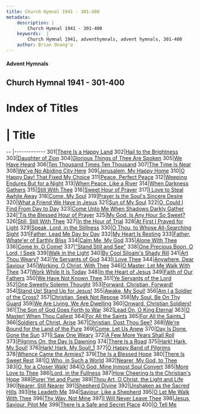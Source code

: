 ```yaml
---
title: Church Hymnal 1941 - 301-400
metadata:
    description: |
        Church Hymnal 1941 - 301-400
    keywords:  |
        Church Hymnal 1941, adventhymnals, advent hymnals, 301-400
    author: Brian Onang'o
---
```


#### Advent Hymnals
## Church Hymnal 1941 - 301-400

# Index of Titles
# | Title                        
-- |-------------
301|[There Is a Happy Land](/church-hymnal/CH/301-400/301-310/There-Is-a-Happy-Land)
302|[Hail to the Brightness](/church-hymnal/CH/301-400/301-310/Hail-to-the-Brightness)
303|[Daughter of Zion](/church-hymnal/CH/301-400/301-310/Daughter-of-Zion)
304|[Glorious Things of Thee Are Spoken](/church-hymnal/CH/301-400/301-310/Glorious-Things-of-Thee-Are-Spoken)
305|[We Have Heard](/church-hymnal/CH/301-400/301-310/We-Have-Heard)
306|[Ten Thousand Times Ten Thousand](/church-hymnal/CH/301-400/301-310/Ten-Thousand-Times-Ten-Thousand)
307|[The Time Is Near](/church-hymnal/CH/301-400/301-310/The-Time-Is-Near)
308|[We've No Abiding City Here](/church-hymnal/CH/301-400/301-310/We've-No-Abiding-City-Here)
309|[Jerusalem, My Happy Home](/church-hymnal/CH/301-400/301-310/Jerusalem,-My-Happy-Home)
310|[O Happy Day! That Fixed My Choice](/church-hymnal/CH/301-400/301-310/O-Happy-Day!-That-Fixed-My-Choice)
311|[Peace, Perfect Peace](/church-hymnal/CH/301-400/311-320/Peace,-Perfect-Peace)
312|[Weeping Endures But for a Night](/church-hymnal/CH/301-400/311-320/Weeping-Endures-But-for-a-Night)
313|[When Peace, Like a River](/church-hymnal/CH/301-400/311-320/When-Peace,-Like-a-River)
314|[When Darkness Gathers](/church-hymnal/CH/301-400/311-320/When-Darkness-Gathers)
315|[Still With Thee](/church-hymnal/CH/301-400/311-320/Still-With-Thee)
316|[Sweet Hour of Prayer](/church-hymnal/CH/301-400/311-320/Sweet-Hour-of-Prayer)
317|[I Love to Steal Awhile Away](/church-hymnal/CH/301-400/311-320/I-Love-to-Steal-Awhile-Away)
318|[Come, My Soul](/church-hymnal/CH/301-400/311-320/Come,-My-Soul)
319|[Prayer Is the Soul's Sincere Desire](/church-hymnal/CH/301-400/311-320/Prayer-Is-the-Soul's-Sincere-Desire)
320|[What a Friend We Have in Jesus](/church-hymnal/CH/301-400/311-320/What-a-Friend-We-Have-in-Jesus)
321|[Sun of My Soul](/church-hymnal/CH/301-400/321-330/Sun-of-My-Soul)
322|[O, Could I Find From Day to Day](/church-hymnal/CH/301-400/321-330/O,-Could-I-Find-From-Day-to-Day)
323|[Come Unto Me When Shadows Darkly Gather](/church-hymnal/CH/301-400/321-330/Come-Unto-Me-When-Shadows-Darkly-Gather)
324|['Tis the Blessed Hour of Prayer](/church-hymnal/CH/301-400/321-330/'Tis-the-Blessed-Hour-of-Prayer)
325|[My God, Is Any Hour So Sweet?](/church-hymnal/CH/301-400/321-330/My-God,-Is-Any-Hour-So-Sweet)
326|[Still, Still With Thee](/church-hymnal/CH/301-400/321-330/Still,-Still-With-Thee)
327|[In the Hour of Trial](/church-hymnal/CH/301-400/321-330/In-the-Hour-of-Trial)
328|[At First I Prayed for Light](/church-hymnal/CH/301-400/321-330/At-First-I-Prayed-for-Light)
329|[Speak, Lord, in the Stillness](/church-hymnal/CH/301-400/321-330/Speak,-Lord,-in-the-Stillness)
330|[O Thou, to Whose All-Searching Sight](/church-hymnal/CH/301-400/321-330/O-Thou,-to-Whose-All-Searching-Sight)
331|[Father, Lead Me Day by Day](/church-hymnal/CH/301-400/331-340/Father,-Lead-Me-Day-by-Day)
332|[My Heart Is Resting](/church-hymnal/CH/301-400/331-340/My-Heart-Is-Resting)
333|[Father, Whate'er of Earthly Bliss](/church-hymnal/CH/301-400/331-340/Father,-Whate'er-of-Earthly-Bliss)
334|[Calm Me, My God](/church-hymnal/CH/301-400/331-340/Calm-Me,-My-God)
335|[Alone With Thee](/church-hymnal/CH/301-400/331-340/Alone-With-Thee)
336|[Come In, O Come!](/church-hymnal/CH/301-400/331-340/Come-In,-O-Come!)
337|["Stand Still and See"](/church-hymnal/CH/301-400/331-340/"Stand-Still-and-See")
338|[One Precious Boon, O Lord, I Seek](/church-hymnal/CH/301-400/331-340/One-Precious-Boon,-O-Lord,-I-Seek)
339|[Walk in the Light](/church-hymnal/CH/301-400/331-340/Walk-in-the-Light)
340|[By Cool Siloam's Shady Rill](/church-hymnal/CH/301-400/331-340/By-Cool-Siloam's-Shady-Rill)
341|[Art Thou Weary?](/church-hymnal/CH/301-400/341-350/Art-Thou-Weary)
342|[Ye Servants of God](/church-hymnal/CH/301-400/341-350/Ye-Servants-of-God)
343|[I Love Thee](/church-hymnal/CH/301-400/341-350/I-Love-Thee)
344|[Anywhere, Dear Saviour](/church-hymnal/CH/301-400/341-350/Anywhere,-Dear-Saviour)
345|[Working, O Christ, With Thee](/church-hymnal/CH/301-400/341-350/Working,-O-Christ,-With-Thee)
346|[O Master, Let Me Walk With Thee](/church-hymnal/CH/301-400/341-350/O-Master,-Let-Me-Walk-With-Thee)
347|[Work While It Is Today](/church-hymnal/CH/301-400/341-350/Work-While-It-Is-Today)
348|[In the Heart of Jesus](/church-hymnal/CH/301-400/341-350/In-the-Heart-of-Jesus)
349|[Faith of Our Fathers](/church-hymnal/CH/301-400/341-350/Faith-of-Our-Fathers)
350|[We Have Not Known Thee](/church-hymnal/CH/301-400/341-350/We-Have-Not-Known-Thee)
351|[Ye Servants of the Lord](/church-hymnal/CH/301-400/351-360/Ye-Servants-of-the-Lord)
352|[One Sweetly Solemn Thought](/church-hymnal/CH/301-400/351-360/One-Sweetly-Solemn-Thought)
353|[Forward, Christian, Forward!](/church-hymnal/CH/301-400/351-360/Forward,-Christian,-Forward!)
354|[Stand Up! Stand Up for Jesus!](/church-hymnal/CH/301-400/351-360/Stand-Up!-Stand-Up-for-Jesus!)
355|[Awake, My Soul!](/church-hymnal/CH/301-400/351-360/Awake,-My-Soul!)
356|[Am I a Soldier of the Cross?](/church-hymnal/CH/301-400/351-360/Am-I-a-Soldier-of-the-Cross)
357|[Christian, Seek Not Repose](/church-hymnal/CH/301-400/351-360/Christian,-Seek-Not-Repose)
358|[My Soul, Be On Thy Guard](/church-hymnal/CH/301-400/351-360/My-Soul,-Be-On-Thy-Guard)
359|[We Are Living, We Are Dwelling](/church-hymnal/CH/301-400/351-360/We-Are-Living,-We-Are-Dwelling)
360|[Onward, Christian Soldiers!](/church-hymnal/CH/301-400/351-360/Onward,-Christian-Soldiers!)
361|[The Son of God Goes Forth to War](/church-hymnal/CH/301-400/361-370/The-Son-of-God-Goes-Forth-to-War)
362|[Lead On, O King Eternal](/church-hymnal/CH/301-400/361-370/Lead-On,-O-King-Eternal)
363|[O Master! When Thou Callest](/church-hymnal/CH/301-400/361-370/O-Master!-When-Thou-Callest)
364|[For All the Saints](/church-hymnal/CH/301-400/361-370/For-All-the-Saints)
365|[For All the Saints_1](/church-hymnal/CH/301-400/361-370/For-All-the-Saints_1)
366|[Soldiers of Christ, Arise](/church-hymnal/CH/301-400/361-370/Soldiers-of-Christ,-Arise)
367|[Christian, Dost Thou See?](/church-hymnal/CH/301-400/361-370/Christian,-Dost-Thou-See)
368|[We're Bound for the Land of the Pure](/church-hymnal/CH/301-400/361-370/We're-Bound-for-the-Land-of-the-Pure)
369|[Come, Let Us Anew](/church-hymnal/CH/301-400/361-370/Come,-Let-Us-Anew)
370|[Day Is Done, Gone the Sun](/church-hymnal/CH/301-400/361-370/Day-Is-Done,-Gone-the-Sun)
371|[I Saw One Weary](/church-hymnal/CH/301-400/371-380/I-Saw-One-Weary)
372|[A Few More Years Shall Roll](/church-hymnal/CH/301-400/371-380/A-Few-More-Years-Shall-Roll)
373|[Pilgrims On, the Day Is Dawning](/church-hymnal/CH/301-400/371-380/Pilgrims-On,-the-Day-Is-Dawning)
374|[There Is a Road](/church-hymnal/CH/301-400/371-380/There-Is-a-Road)
375|[Hark! Hark, My Soul!](/church-hymnal/CH/301-400/371-380/Hark!-Hark,-My-Soul!)
376|[Hark! Hark, My Soul!_1](/church-hymnal/CH/301-400/371-380/Hark!-Hark,-My-Soul!_1)
377|[O Happy Band of Pilgrims](/church-hymnal/CH/301-400/371-380/O-Happy-Band-of-Pilgrims)
378|[Whence Came the Armies?](/church-hymnal/CH/301-400/371-380/Whence-Came-the-Armies)
379|[The Is a Blessed Hope](/church-hymnal/CH/301-400/371-380/The-Is-a-Blessed-Hope)
380|[There Is Sweet Rest](/church-hymnal/CH/301-400/371-380/There-Is-Sweet-Rest)
381|[O Who, in Such a World](/church-hymnal/CH/301-400/381-390/O-Who,-in-Such-a-World)
382|[Nearer, My God, to Thee](/church-hymnal/CH/301-400/381-390/Nearer,-My-God,-to-Thee)
383|[O, for a Closer Walk!](/church-hymnal/CH/301-400/381-390/O,-for-a-Closer-Walk!)
384|[O God, Mine Inmost Soul Convert](/church-hymnal/CH/301-400/381-390/O-God,-Mine-Inmost-Soul-Convert)
385|[More Love to Thee](/church-hymnal/CH/301-400/381-390/More-Love-to-Thee)
386|[Lord, in the Fullness](/church-hymnal/CH/301-400/381-390/Lord,-in-the-Fullness)
387|[How Cheering Is the Christian's Hope](/church-hymnal/CH/301-400/381-390/How-Cheering-Is-the-Christian's-Hope)
388|[Purer Yet and Purer](/church-hymnal/CH/301-400/381-390/Purer-Yet-and-Purer)
389|[Thou Art,  O Christ, the Light and Life](/church-hymnal/CH/301-400/381-390/Thou-Art,-O-Christ,-the-Light-and-Life)
390|[Nearer, Still Nearer](/church-hymnal/CH/301-400/381-390/Nearer,-Still-Nearer)
391|[Shepherd Divine](/church-hymnal/CH/301-400/391-400/Shepherd-Divine)
392|[Unshaken as the Sacred Hills](/church-hymnal/CH/301-400/391-400/Unshaken-as-the-Sacred-Hills)
393|[He Leadeth Me](/church-hymnal/CH/301-400/391-400/He-Leadeth-Me)
394|[Saviour, Like a Shepherd](/church-hymnal/CH/301-400/391-400/Saviour,-Like-a-Shepherd)
395|[O Let Me Walk With Thee](/church-hymnal/CH/301-400/391-400/O-Let-Me-Walk-With-Thee)
396|[Thy Way, Not Mine](/church-hymnal/CH/301-400/391-400/Thy-Way,-Not-Mine)
397|[I Will Never Leave Thee](/church-hymnal/CH/301-400/391-400/I-Will-Never-Leave-Thee)
398|[Jesus, Saviour, Pilot Me](/church-hymnal/CH/301-400/391-400/Jesus,-Saviour,-Pilot-Me)
399|[There Is a Safe and Secret Place](/church-hymnal/CH/301-400/391-400/There-Is-a-Safe-and-Secret-Place)
400|[O Tell Me](/church-hymnal/CH/301-400/391-400/O-Tell-Me)